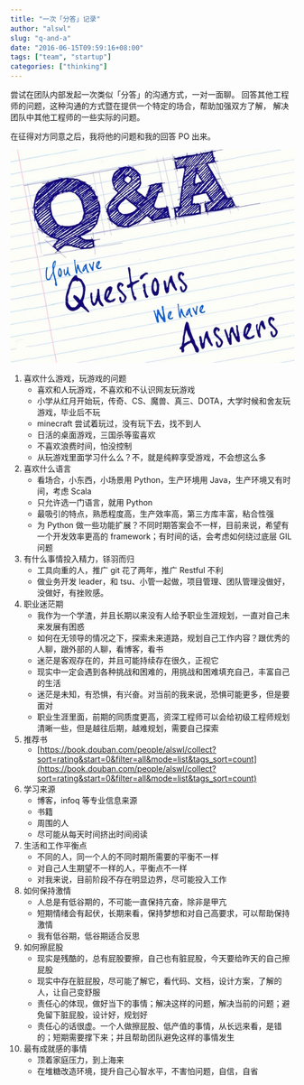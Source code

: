 ```yaml
---
title: "一次「分答」记录"
author: "alswl"
slug: "q-and-a"
date: "2016-06-15T09:59:16+08:00"
tags: ["team", "startup"]
categories: ["thinking"]
---
```


尝试在团队内部发起一次类似「分答」的沟通方式，一对一面聊。
回答其他工程师的问题，这种沟通的方式暨在提供一个特定的场合，帮助加强双方了解，
解决团队中其他工程师的一些实际的问题。

在征得对方同意之后，我将他的问题和我的回答 PO 出来。


![201606/questions-and-answers.jpg](../../static/images/upload_dropbox/201606/questions-and-answers.jpg)




1. 喜欢什么游戏，玩游戏的问题
    - 喜欢和人玩游戏，不喜欢和不认识网友玩游戏
    - 小学从红月开始玩，传奇、CS、魔兽、真三、DOTA，大学时候和舍友玩游戏，毕业后不玩
    - minecraft 尝试着玩过，没有玩下去，找不到人
    - 日活的桌面游戏，三国杀等蛮喜欢
    - 不喜欢浪费时间，怕没控制
    - 从玩游戏里面学习什么么？不，就是纯粹享受游戏，不会想这么多
2. 喜欢什么语言
    - 看场合，小东西，小场景用 Python，生产环境用 Java，生产环境又有时间，考虑 Scala
    - 只允许选一门语言，就用 Python
    - 最吸引的特点，熟悉程度高，生产效率高，第三方库丰富，粘合性强
    - 为 Python 做一些功能扩展？不同时期答案会不一样，目前来说，希望有一个开发效率更高的 framework；有时间的话，会考虑如何绕过底层 GIL 问题 <!-- more -->
3. 有什么事情投入精力，铩羽而归
    - 工具向重的人，推广 git 花了两年，推广 Restful 不利
    - 做业务开发 leader，和 tsu、小管一起做，项目管理、团队管理没做好，没做好，有挫败感。
4. 职业迷茫期
    - 我作为一个学渣，并且长期以来没有人给予职业生涯规划，一直对自己未来发展有困惑
    - 如何在无领导的情况之下，探索未来道路，规划自己工作内容？跟优秀的人聊，跟外部的人聊，看博客，看书
    - 迷茫是客观存在的，并且可能持续存在很久，正视它
    - 现实中一定会遇到各种挑战和困难的，用挑战和困难填充自己，丰富自己的生活
    - 迷茫是未知，有恐惧，有兴奋。对当前的我来说，恐惧可能更多，但是要面对
    - 职业生涯里面，前期的同质度更高，资深工程师可以会给初级工程师规划清晰一些，但是越往后期，越难规划，需要自己探索
5. 推荐书
    - [https://book.douban.com/people/alswl/collect?sort=rating&start=0&filter=all&mode=list&tags_sort=count](https://book.douban.com/people/alswl/collect?sort=rating&start=0&filter=all&mode=list&tags_sort=count)
6. 学习来源
    - 博客，infoq 等专业信息来源
    - 书籍
    - 周围的人
    - 尽可能从每天时间挤出时间阅读
7. 生活和工作平衡点
    - 不同的人，同一个人的不同时期所需要的平衡不一样
    - 对自己人生期望不一样的人，平衡点不一样
    - 对我来说，目前阶段不存在明显边界，尽可能投入工作
8. 如何保持激情
    - 人总是有低谷期的，不可能一直保持亢奋，除非是甲亢
    - 短期情绪会有起伏，长期来看，保持梦想和对自己高要求，可以帮助保持激情
    - 我有低谷期，低谷期适合反思
9. 如何擦屁股
    - 现实是残酷的，总有屁股要擦，自己也有脏屁股，今天要给昨天的自己擦屁股
    - 现实中存在脏屁股，尽可能了解它，看代码、文档，设计方案，了解的人，让自己变舒服
    - 责任心的体现，做好当下的事情；解决这样的问题，解决当前的问题；避免留下脏屁股，设计好，规划好
    - 责任心的话很虚。一个人做擦屁股、低产值的事情，从长远来看，是错的；短期需要撑下来；并且帮助团队避免这样的事情发生
10. 最有成就感的事情
    - 顶着家庭压力，到上海来
    - 在堆糖改造环境，提升自己心智水平，不害怕问题，自信，自省

